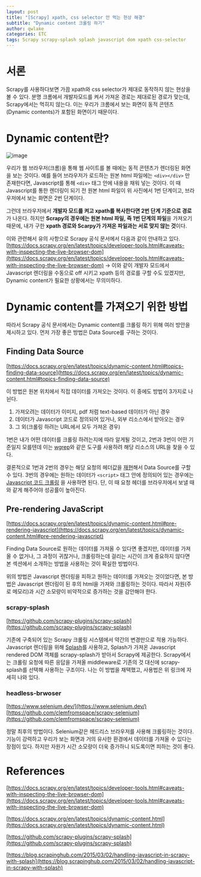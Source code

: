 ```yaml
---
layout: post
title: "[Scrapy] xpath, css selector 안 먹는 현상 해결"
subtitle: "Dynamic content 크롤링 하기"
author: qwlake
categories: ETC
tags: Scrapy scrapy-splash splash javascript dom xpath css-selector
---
```


# 서론

Scrapy를 사용하다보면 가끔 xpath와 css selector가 제대로 동작하지 않는 현상을 볼 수 있다. 분명 크롬에서 개발자모드를 켜서 가져온 경로는 제대로된 경로가 맞는데, Scrapy에서는 먹히지 않는다. 이는 우리가 크롬에서 보는 화면이 동적 콘텐츠(Dynamic contents)가 포함된 화면이기 때문이다.

# Dynamic content란?

![image](https://user-images.githubusercontent.com/41278416/91658496-9d04fb00-eb03-11ea-9725-5e9cb3805c9f.png)

우리가 웹 브라우저(크롬)을 통해 웹 사이트를 볼 때에는 동적 콘텐츠가 렌더링된 화면을 보는 것이다. 예를 들어 브라우저가 로드하는 원본 html 파일에는 `<div></div>` 만 존재한다면, Javascript를 통해 `<div>` 태그 안에 내용을 채워 넣는 것이다. 이 때 Javascript를 통한 렌더링이 되기 전 원본 html 파일이 위 사진에서 1번 단계이고, 브라우저에서 보는 화면은 2번 단계이다.

그런데 브라우저에서 **개발자 모드를 켜고 xpath를 복사한다면 2번 단계 기준으로 경로**가 나온다. 하지만 **Scrapy의 경우에는 원본 html 파일, 즉 1번 단계의 파일**을 가져오기 때문에, 내가 구한 **xpath 경로와 Scarpy가 가져온 파일과는 서로 맞지 않는 것**이다.

이와 관련해서 유의 사항으로 Scrapy 공식 문서에서 다음과 같이 안내하고 있다. [https://docs.scrapy.org/en/latest/topics/developer-tools.html#caveats-with-inspecting-the-live-browser-dom](https://docs.scrapy.org/en/latest/topics/developer-tools.html#caveats-with-inspecting-the-live-browser-dom) → 이와 같이 개발자 모드에서 Javascript 렌더링을 수동으로 off 시키고 xpath 등의 경로를 구할 수도 있겠지만, Dynamic content가 필요한 상황에서는 무의미하다.

# Dynamic content를 가져오기 위한 방법

따라서 Scrapy 공식 문서에서는 Dynamic content를 크롤링 하기 위해 여러 방안을 제시하고 있다. 먼저 가장 좋은 방법은 Data Source를 구하는 것이다.

## Finding Data Source

[https://docs.scrapy.org/en/latest/topics/dynamic-content.html#topics-finding-data-source](https://docs.scrapy.org/en/latest/topics/dynamic-content.html#topics-finding-data-source)

이 방법은 원본 위치에서 직접 데이터를 가져오는 것이다.  이 중에도 방법이 3가지로 나뉜다.

1. 가져오려는 데이터가 이미지, pdf 처럼 text-based 데이터가 아닌 경우
2. 데이터가 Javascript 코드로 정의되어 있거나, 외부 리소스에서 받아오는 경우
3. 그 외(크롤링 하려는 URL에서 모두 가져온 경우)

1번은 내가 어떤 데이터를 크롤링 하려는지에 따라 알게될 것이고, 2번과 3번이 어떤 기준일지 모를텐데 이는 [wgrep](https://github.com/stav/wgrep)와 같은 도구를 사용하려 해당 리소스의 URL을 찾을 수 있다.

결론적으로 1번과 2번의 경우는 해당 요청의 헤더값을 [재현](https://docs.scrapy.org/en/latest/topics/dynamic-content.html#topics-reproducing-requests)해서 Data Source를 구할 수 있다. 3번의 경우에는 원하는 데이터가 `<script>` 태그 안에 정의되어 있는 경우에는 [Javascript 코드 크롤링](https://docs.scrapy.org/en/latest/topics/dynamic-content.html#topics-parsing-javascript) 을 사용하면 된다. 단, 이 때 요청 헤더를 브라우저에서 보낼 때와 같게 해주어야 성공률이 높아진다.

## Pre-rendering JavaScript

[https://docs.scrapy.org/en/latest/topics/dynamic-content.html#pre-rendering-javascript](https://docs.scrapy.org/en/latest/topics/dynamic-content.html#pre-rendering-javascript)

Finding Data Source로 원하는 데이터를 가져올 수 있다면 좋겠지만, 데이터를 가져올 수 없거나, 그 과정이 귀찮거나, 크롤링하는데 걸리는 시간이 크게 중요하지 않다면 본 섹션에서 소개하는 방법을 사용하는 것이 확실한 방법이다.

위의 방법은 Javascript 렌더링을 피하고 원하는 데이터를 가져오는 것이었다면, 본 방법은 Javascript 렌더링이 된 후의 html을 가져와 크롤링하는 것이다. 따라서 자원(주로 메모리)과 시간 소모량이 비약적으로 증가하는 것을 감안해야 한다.

### scrapy-splash

[https://github.com/scrapy-plugins/scrapy-splash](https://github.com/scrapy-plugins/scrapy-splash)

기존에 구축되어 있는 Scrapy 크롤링 시스템에서 약간의 변경만으로 적용 가능하다. Javascript 렌더링을 위해 [Splash](https://github.com/scrapinghub/splash)를 사용하고, Splash가 가져온 Javascript rendered DOM 객체를 scrapy-splash가 받아서 Scrapy에 제공한다. Scrapy에서는 크롤링 요청에 따른 응답을 가져올 middleware로 기존의 것 대신에 scrapy-splash를 선택해 사용하는 구조이다. 나는 이 방법을 채택했고, 사용법은 위 링크에 자세히 나와 있다.

### headless-brwoser

[https://www.selenium.dev/](https://www.selenium.dev/) [https://github.com/clemfromspace/scrapy-selenium](https://github.com/clemfromspace/scrapy-selenium)

정말 최후의 방법이다. Selenium같은 헤드리스 브라우저를 사용해 크롤링하는 것이다. 기능이 강력하고 우리가 보는 화면과 거의 유사한 환경에서 데이터를 가져올 수 있다는 장점이 있다. 하지만 자원가 시간 소모량이 더욱 증가하니 되도록이면 피하는 것이 좋다.

# References

[https://docs.scrapy.org/en/latest/topics/developer-tools.html#caveats-with-inspecting-the-live-browser-dom](https://docs.scrapy.org/en/latest/topics/developer-tools.html#caveats-with-inspecting-the-live-browser-dom)

[https://docs.scrapy.org/en/latest/topics/dynamic-content.html](https://docs.scrapy.org/en/latest/topics/dynamic-content.html)

[https://github.com/scrapy-plugins/scrapy-splash](https://github.com/scrapy-plugins/scrapy-splash)

[https://blog.scrapinghub.com/2015/03/02/handling-javascript-in-scrapy-with-splash](https://blog.scrapinghub.com/2015/03/02/handling-javascript-in-scrapy-with-splash)